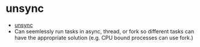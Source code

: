# unsync

* [unsync](https://github.com/alex-sherman/unsync)
* Can seemlessly run tasks in async, thread, or fork so different tasks can have the appropriate solution (e.g. CPU bound processes can use fork.)


